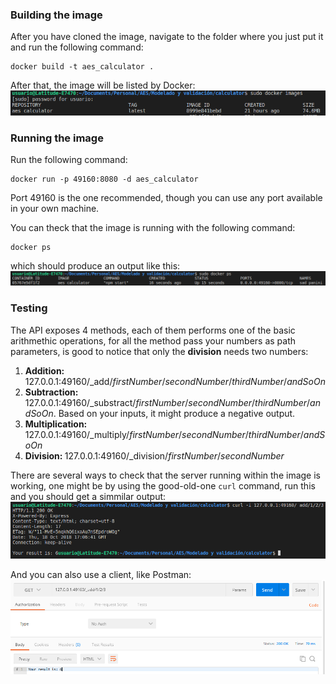 ### Building the image
After you have cloned the image, navigate to the folder where you just put it and run the following command:
```
docker build -t aes_calculator .
```

After that, the image will be listed by Docker:
![docker images](https://github.com/dartharrmi/Calcudocker/blob/master/images/aes_calculator_1.png  "Image listed by Docker")

### Running the image
Run the following command:
```
docker run -p 49160:8080 -d aes_calculator
```
Port 49160 is the one recommended, though you can use any port available in your own machine.

You can theck that the image is running with the following command:
```
docker ps
```
which should produce an output like this:
![docker ps](https://github.com/dartharrmi/Calcudocker/blob/master/images/aes_calculator_2.png  "Docker image running")

### Testing
The API exposes 4 methods, each of them performs one of the basic arithmethic operations, for all the method pass your numbers as path parameters, is good to notice that only the <strong>division</strong> needs two numbers:
1. <strong>Addition: </strong> 127.0.0.1:49160/\_add/_firstNumber_/_secondNumber_/_thirdNumber_/_andSoOn_
1. <strong>Subtraction: </strong> 127.0.0.1:49160/\_substract/_firstNumber_/_secondNumber_/_thirdNumber_/_andSoOn_. Based on your inputs, it might produce a negative output.
1. <strong>Multiplication: </strong> 127.0.0.1:49160/\_multiply/_firstNumber_/_secondNumber_/_thirdNumber_/_andSoOn_
1. <strong>Division: </strong> 127.0.0.1:49160/\_division/_firstNumber_/_secondNumber_

There are several ways to check that the server running within the image is working, one might be by using the good-old-one `curl` command, run this and you should get a simmilar output:
![Addition](https://github.com/dartharrmi/Calcudocker/blob/master/images/aes_calculator_3.png  "Addition")

And you can also use a client, like Postman:
![Postman](https://github.com/dartharrmi/Calcudocker/blob/master/images/aes_calculator_4.png  "Postman")